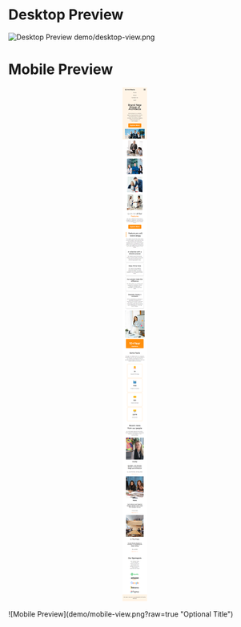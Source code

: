 # Desktop Preview
![Desktop Preview](demo/desktop-view.png?raw=true "Optional Title")
demo/desktop-view.png

# Mobile Preview
<p align="center">
  <img src="demo/mobile-view.png">
</p>
![Mobile Preview](demo/mobile-view.png?raw=true "Optional Title")
